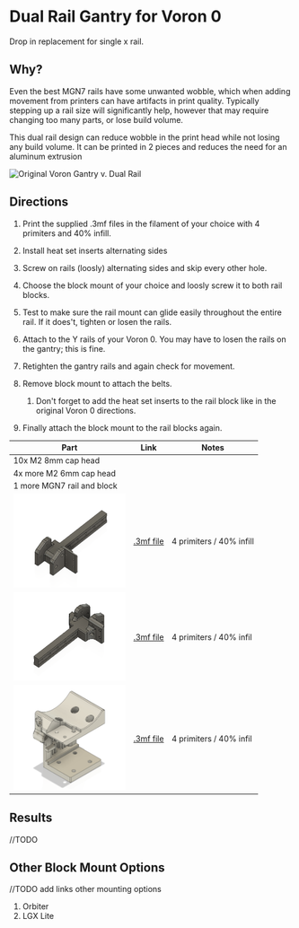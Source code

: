
# Dual Rail Gantry for Voron 0
Drop in replacement for single x rail. 

## Why?
Even the best MGN7 rails have some unwanted wobble, which when adding movement from printers can have artifacts in print quality. Typically stepping up a rail size will significantly help, however that may require changing too many parts, or lose build volume. 

This dual rail design can reduce wobble in the print head while not losing any build volume. It can be printed in 2 pieces and reduces the need for an aluminum extrusion

![Original Voron Gantry v. Dual Rail](20220827_201902.jpg)

## Directions
1. Print the supplied .3mf files in the filament of your choice with 4 primiters and 40% infill. 

2. Install heat set inserts alternating sides

3. Screw on rails (loosly) alternating sides and skip every other hole. 
4. Choose the block mount of your choice and loosly screw it to both rail blocks. 
5. Test to make sure the rail mount can glide easily throughout the entire rail. If it does't, tighten or losen the rails. 
6. Attach to the Y rails of your Voron 0. You may have to losen the rails on the gantry; this is fine. 
7. Retighten the gantry rails and again check for movement. 
8. Remove block mount to attach the belts. 
   1. Don't forget to add the heat set inserts to the rail block like in the original Voron 0 directions. 
9.  Finally attach the block mount to the rail blocks again. 

|Part        | Link     | Notes|
|--------------|-----------|------------|
|10x M2 8mm cap head  |      |        |
|4x more M2 6mm cap head  |      |        |
|1 more MGN7 rail and block|  |       |
|<img src="Left.png" alt=".3mf file" width="200"/> |[.3mf file](GantryLeft.3mf)|4 primiters / 40% infill|
| <img src="Right.png" alt=".3mf" width="200"/>  |[.3mf file](GantryRight.3mf)|4 primiters / 40% infil|
| <img src="BlockMount.png" alt=".3mf" width="200"/>  |[.3mf file](BlockMount.3mf)|4 primiters / 40% infil|

## Results
//TODO

## Other Block Mount Options
//TODO add links other mounting options
1. Orbiter
2. LGX Lite